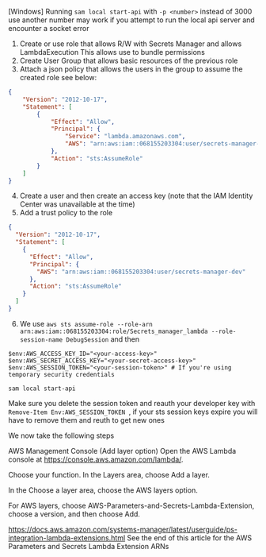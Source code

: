 [Windows]
Running `sam local start-api` with `-p <number>` instead of 3000 use another number
may work if you attempt to run the local api server and encounter a socket error

1. Create or use role that allows R/W with Secrets Manager and allows LambdaExecution
This allows use to bundle permissions
2. Create User Group that allows basic resources of the previous role
3. Attach a json policy that allows the users in the group to assume the created role see below:
```json
{
    "Version": "2012-10-17",
    "Statement": [
        {
            "Effect": "Allow",
            "Principal": {
                "Service": "lambda.amazonaws.com",
                "AWS": "arn:aws:iam::068155203304:user/secrets-manager-dev"
            },
            "Action": "sts:AssumeRole"
        }
    ]
}
```

4. Create a user and then create an access key (note that the IAM Identity Center was unavailable at the time)
5. Add a trust policy to the role

```json
{
  "Version": "2012-10-17",
  "Statement": [
    {
      "Effect": "Allow",
      "Principal": {
        "AWS": "arn:aws:iam::068155203304:user/secrets-manager-dev"
      },
      "Action": "sts:AssumeRole"
    }
  ]
}
```

6. We use `aws sts assume-role --role-arn arn:aws:iam::068155203304:role/Secrets_manager_lambda --role-session-name DebugSession`
and then
```PS
$env:AWS_ACCESS_KEY_ID="<your-access-key>"
$env:AWS_SECRET_ACCESS_KEY="<your-secret-access-key>"
$env:AWS_SESSION_TOKEN="<your-session-token>" # If you're using temporary security credentials

sam local start-api

```

Make sure you delete the session token and reauth your developer key with `Remove-Item Env:AWS_SESSION_TOKEN `, if your sts session keys expire you will have to remove them and reuth to get new ones


We now take the following steps

AWS Management Console (Add layer option)
Open the AWS Lambda console at https://console.aws.amazon.com/lambda/.

Choose your function. In the Layers area, choose Add a layer.

In the Choose a layer area, choose the AWS layers option.

For AWS layers, choose AWS-Parameters-and-Secrets-Lambda-Extension, choose a version, and then choose Add.

https://docs.aws.amazon.com/systems-manager/latest/userguide/ps-integration-lambda-extensions.html
See the end of this article for the AWS Parameters and Secrets Lambda Extension ARNs
